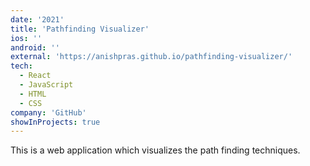 ```yaml
---
date: '2021'
title: 'Pathfinding Visualizer'
ios: ''
android: ''
external: 'https://anishpras.github.io/pathfinding-visualizer/'
tech:
  - React
  - JavaScript
  - HTML
  - CSS
company: 'GitHub'
showInProjects: true
---
```


This is a web application which visualizes the path finding techniques.
